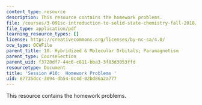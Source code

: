 ```yaml
---
content_type: resource
description: This resource contains the homework problems.
file: /courses/3-091sc-introduction-to-solid-state-chemistry-fall-2010/87735dcc3094db540c4d02bd86a2a777_MIT3_091SCF09_hw10.pdf
file_type: application/pdf
learning_resource_types: []
license: https://creativecommons.org/licenses/by-nc-sa/4.0/
ocw_type: OCWFile
parent_title: 10. Hybridized & Molecular Orbitals; Paramagnetism
parent_type: CourseSection
parent_uid: f3720df7-44c6-c811-bba3-3f83d3053ffd
resourcetype: Document
title: 'Session #10:  Homework Problems '
uid: 87735dcc-3094-db54-0c4d-02bd86a2a777
---
```

This resource contains the homework problems.